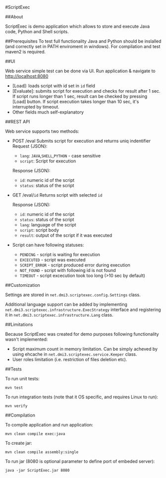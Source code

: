 #ScriptExec

##About

ScriptExec is demo application which allows to store and execute Java code, Python and Shell scripts. 

##Prerequisites
To test full functionality Java and Python should be inslalled  (and correctly set in PATH enviroment in windows). For compilation and test maven2 is required.

##UI

Web service simple test can be done via UI. Run application & navigate to <http://localhost:8080>

* [Load]: loads script with id set in `id` field
* [Evaluate]: submits script for execution and checks for result after 1 sec. If script runs longer than 1 sec, result can be checked by pressing [Load] button. If script execution takes longer than 10 sec, it's interrupted by timeout.
* Other fields much self-explanatory 

##REST API

Web service supports two methods: 

* POST /eval
  Submits script for execution and returns uniq indentifier
  Request {JSON}:
  * `lang`: `JAVA`,`SHELL`,`PYTHON` - case sensitive
  * `script`: Script for execution

  Response (JSON):
  * `id`: numeric id of the script
  * `status`: status of the script

* GET /eval/`id`
  Returns script with selected `id`

    Response (JSON):
  * `id`: numeric id of the script
  * `status`: status of the script
  * `lang`: language of the script
  * `script`: script body
  * `result`: output of the script if it was executed

* Script can have following statuses:
  * `PENDING` - script is waiting for execution
  * `EXCECUTED` - script was executed 
  * `SCRIPT_ERROR` - script produced error during execution
  * `NOT_FOUND` - script with following id is not found
  * `TIMEOUT` - script excecution took too long (>10 sec by default)

##Customization

Settings are stored in `net.dmi3.scriptexec.config.Settings` class.

Additional language support can be added by implementing `net.dmi3.scriptexec.infrastructure.ExecStrategy` interface and registering it in `net.dmi3.scriptexec.infrastructure.Lang` class.

##Limitations

Because ScriptExec was created for demo purposes following functionality wasn't implemented:

* Script maximum count in memory limitation. Can be simply acheved by using ehcache in `net.dmi3.scriptexec.service.Keeper` class.
* User roles limitation (i.e. restriction of files deletion etc).

##Tests

To run unit tests:

    mvn test

To run integration tests (note that it OS specific, and requires Linux to run):

    mvn verify

##Compilation

To compile application and run application:

    mvn clean compile exec:java

To create jar:

    mvn clean compile assembly:single

To run jar (8080 is optional parameter to define port of embeded server):     

    java -jar ScriptExec.jar 8080 

